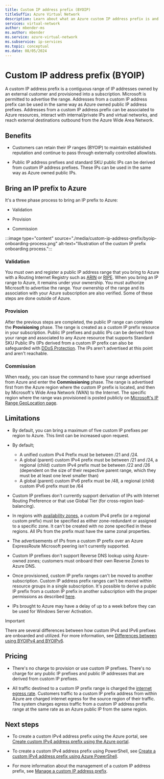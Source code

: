 ```yaml
---
title: Custom IP address prefix (BYOIP)
titleSuffix: Azure Virtual Network
description: Learn about what an Azure custom IP address prefix is and how it enables customers to utilize their own ranges in Azure.
services: virtual-network
author: mbender-ms
ms.author: mbender
ms.service: azure-virtual-network
ms.subservice: ip-services
ms.topic: conceptual
ms.date: 08/05/2024
---
```


# Custom IP address prefix (BYOIP)

A custom IP address prefix is a contiguous range of IP addresses owned by an external customer and provisioned into a subscription. Microsoft is permitted to advertise the range. Addresses from a custom IP address prefix can be used in the same way as Azure owned public IP address prefixes. Addresses from a custom IP address prefix can be associated to Azure resources, interact with internal/private IPs and virtual networks, and reach external destinations outbound from the Azure Wide Area Network.

## Benefits

* Customers can retain their IP ranges (BYOIP) to maintain established reputation and continue to pass through externally controlled allowlists.

* Public IP address prefixes and standard SKU public IPs can be derived from custom IP address prefixes. These IPs can be used in the same way as Azure owned public IPs.

## Bring an IP prefix to Azure

It's a three phase process to bring an IP prefix to Azure:

* Validation

* Provision

* Commission

:::image type="content" source="./media/custom-ip-address-prefix/byoip-onboarding-process.png" alt-text="Illustration of the custom IP prefix onboarding process.":::

### Validation

You must own and register a public IP address range that you bring to Azure with a Routing Internet Registry such as [ARIN](https://www.arin.net/) or [RIPE](https://www.ripe.net/). When you bring an IP range to Azure, it remains under your ownership. You must authorize Microsoft to advertise the range. Your ownership of the range and its association with your Azure subscription are also verified. Some of these steps are done outside of Azure.

### Provision

After the previous steps are completed, the public IP range can complete the **Provisioning** phase. The range is created as a custom IP prefix resource in your subscription. Public IP prefixes and public IPs can be derived from your range and associated to any Azure resource that supports Standard SKU Public IPs (IPs derived from a custom IP prefix can also be safeguarded with [DDoS Protection](../../ddos-protection/ddos-protection-overview.md). The IPs aren't advertised at this point and aren't reachable.

### Commission

When ready, you can issue the command to have your range advertised from Azure and enter the **Commissioning** phase. The range is advertised first from the Azure region where the custom IP prefix is located, and then by Microsoft's Wide Area Network (WAN) to the Internet. The specific region where the range was provisioned is posted publicly on [Microsoft's IP Range GeoLocation page](https://www.microsoft.com/download/details.aspx?id=53601).

## Limitations

* By default, you can bring a maximum of five custom IP prefixes per region to Azure. This limit can be increased upon request. 

* By default;
    - A unified custom IPv4 Prefix must be between /21 and /24.
    - A global (parent) custom IPv4 prefix must be between /21 and /24, a regional (child) custom IPv4 prefix must be between /22 and /26 (dependent on the size of their respective parent range, which they must be at least one level smaller than)
    - A global (parent) custom IPv6 prefix must be /48, a regional (child) custom IPv6 prefix must be /64

* Custom IP prefixes don't currently support derivation of IPs with Internet Routing Preference or that use Global Tier (for cross-region load-balancing).

* In regions with [availability zones](../../availability-zones/az-overview.md), a custom IPv4 prefix (or a regional custom prefix) must be specified as either zone-redundant or assigned to a specific zone. It can't be created with no zone specified in these regions. All IPs from the prefix must have the same zonal properties.

* The advertisements of IPs from a custom IP prefix over an Azure ExpressRoute Microsoft peering isn't currently supported.

* Custom IP prefixes don't support Reverse DNS lookup using Azure-owned zones; customers must onboard their own Reverse Zones to Azure DNS.

* Once provisioned, custom IP prefix ranges can't be moved to another subscription. Custom IP address prefix ranges can't be moved within resource groups in a single subscription. It's possible to derive a public IP prefix from a custom IP prefix in another subscription with the proper permissions as described [here](manage-custom-ip-address-prefix.md#permissions).

* IPs brought to Azure may have a delay of up to a week before they can be used for Windows Server Activation.

> [!IMPORTANT]
> There are several differences between how custom IPv4 and IPv6 prefixes are onboarded and utilized. For more information, see [Differences between using BYOIPv4 and BYOIPv6](create-custom-ip-address-prefix-ipv6-powershell.md#differences-between-using-byoipv4-and-byoipv6).

## Pricing

* There's no charge to provision or use custom IP prefixes. There's no charge for any public IP prefixes and public IP addresses that are derived from custom IP prefixes.

* All traffic destined to a custom IP prefix range is charged the [internet egress rate](https://azure.microsoft.com/pricing/details/bandwidth/). Customers traffic to a custom IP prefix address from within Azure are charged internet egress for the source region of their traffic. The system charges egress traffic from a custom IP address prefix range at the same rate as an Azure public IP from the same region.

## Next steps

- To create a custom IPv4 address prefix using the Azure portal, see [Create custom IPv4 address prefix using the Azure portal](create-custom-ip-address-prefix-portal.md).

- To create a custom IPv4 address prefix using PowerShell, see [Create a custom IPv4 address prefix using Azure PowerShell](create-custom-ip-address-prefix-powershell.md).

- For more information about the management of a custom IP address prefix, see [Manage a custom IP address prefix](create-custom-ip-address-prefix-powershell.md).